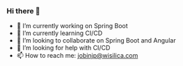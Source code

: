 ### Hi there 👋

<!--
**JobinJacobPaily/jobinjacobpaily** is a ✨ _special_ ✨ repository because its `README.md` (this file) appears on your GitHub profile.

Here are some ideas to get you started: -->

- 🔭 I’m currently working on Spring Boot
- 🌱 I’m currently learning CI/CD 
- 👯 I’m looking to collaborate on Spring Boot and Angular
- 🤔 I’m looking for help with CI/CD
- 📫 How to reach me: jobinjp@wisilica.com

